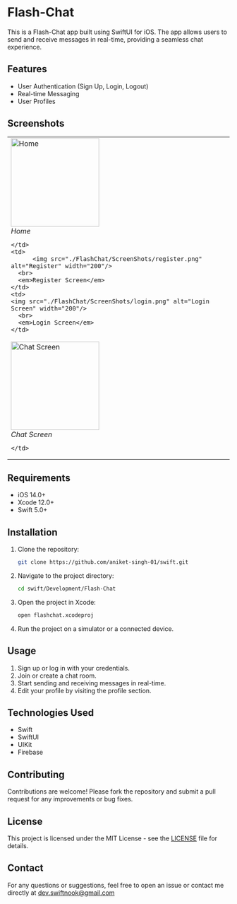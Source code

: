 # Flash-Chat

This is a Flash-Chat app built using SwiftUI for iOS. The app allows users to send and receive messages in real-time, providing a seamless chat experience.

## Features

- User Authentication (Sign Up, Login, Logout)
- Real-time Messaging
- User Profiles

## Screenshots

<table>
  <tr>
    <td>
      <img src="./FlashChat/ScreenShots/home.png" alt="Home" width="200"/>
      <br>
      <em>Home</em>
      
    </td>
    <td>
          <img src="./FlashChat/ScreenShots/register.png" alt="Register" width="200"/>
      <br>
      <em>Register Screen</em>
    </td>
    <td>
    <img src="./FlashChat/ScreenShots/login.png" alt="Login Screen" width="200"/>
      <br>
      <em>Login Screen</em>
    </td>
  </tr>
  <tr>
    <td>
          <img src="./FlashChat/ScreenShots/chat.png" alt="Chat Screen" width="200"/>
      <br>
      <em>Chat Screen</em>
  
    </td>
  </tr>
</table>

## Requirements

- iOS 14.0+
- Xcode 12.0+
- Swift 5.0+

## Installation

1. Clone the repository:
    ```bash
    git clone https://github.com/aniket-singh-01/swift.git
    ```
2. Navigate to the project directory:
    ```bash
    cd swift/Development/Flash-Chat
    ```
3. Open the project in Xcode:
    ```bash
    open flashchat.xcodeproj
    ```
4. Run the project on a simulator or a connected device.

## Usage

1. Sign up or log in with your credentials.
2. Join or create a chat room.
3. Start sending and receiving messages in real-time.
4. Edit your profile by visiting the profile section.

## Technologies Used

- Swift
- SwiftUI
- UIKit
- Firebase 

## Contributing

Contributions are welcome! Please fork the repository and submit a pull request for any improvements or bug fixes.

## License

This project is licensed under the MIT License - see the [LICENSE](LICENSE) file for details.

## Contact

For any questions or suggestions, feel free to open an issue or contact me directly at dev.swiftnook@gmail.com

